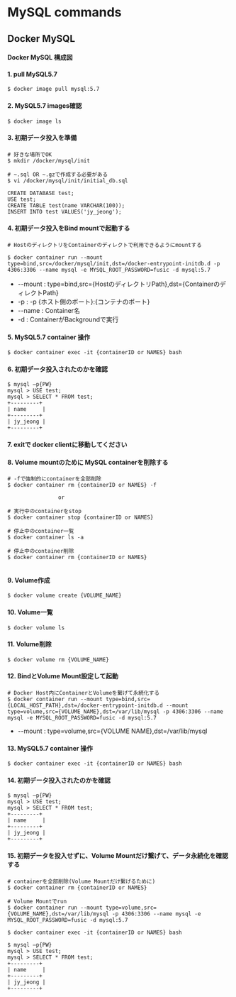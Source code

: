 # MySQL commands

## Docker MySQL

#### Docker MySQL 構成図

#### 1. pull MySQL5.7

```
$ docker image pull mysql:5.7
```

#### 2. MySQL5.7 images確認

```
$ docker image ls
```

#### 3. 初期データ投入を準備 

```
# 好きな場所でOK
$ mkdir /docker/mysql/init

# ~.sql OR ~.gzで作成する必要がある
$ vi /docker/mysql/init/initial_db.sql

CREATE DATABASE test;
USE test;
CREATE TABLE test(name VARCHAR(100));
INSERT INTO test VALUES('jy_jeong');

```

#### 4. 初期データ投入をBind mountで起動する

```
# HostのディレクトリをContainerのディレクトで利用できるようにmountする

$ docker container run --mount type=bind,src=/docker/mysql/init,dst=/docker-entrypoint-initdb.d -p 4306:3306 --name mysql -e MYSQL_ROOT_PASSWORD=fusic -d mysql:5.7

```
- --mount : type=bind,src={HostのディレクトリPath},dst={ContainerのディレクトPath}
- -p : -p {ホスト側のポート}:{コンテナのポート} 
- --name : Container名
- -d : ContainerがBackgroundで実行

#### 5. MySQL5.7 container 操作
```
$ docker container exec -it {containerID or NAMES} bash
```

#### 6. 初期データ投入されたのかを確認
```
$ mysql –p{PW}
mysql > USE test;
mysql > SELECT * FROM test;
+---------+
| name     |
+---------+
| jy_jeong |
+---------+
```

#### 7. exitで docker clientに移動してください

#### 8. Volume mountのために MySQL containerを削除する
```
# -fで強制的にcontainerを全部削除
$ docker container rm {containerID or NAMES} -f 
               
                or
               
# 実行中のcontainerをstop
$ docker container stop {containerID or NAMES}

# 停止中のcontainer一覧
$ docker container ls -a

# 停止中のcontainer削除
$ docker container rm {containerID or NAMES}         
               
```
#### 9. Volume作成
```
$ docker volume create {VOLUME_NAME}
```

#### 10. Volume一覧
```
$ docker volume ls
```

#### 11. Volume削除
```
$ docker volume rm {VOLUME_NAME}
```

#### 12. BindとVolume Mount設定して起動
```
# Docker Host内にContainerとVolumeを繋げて永続化する
$ docker container run --mount type=bind,src={LOCAL_HOST_PATH},dst=/docker-entrypoint-initdb.d --mount type=volume,src={VOLUME_NAME},dst=/var/lib/mysql -p 4306:3306 --name mysql -e MYSQL_ROOT_PASSWORD=fusic -d mysql:5.7

```
- --mount : type=volume,src={VOLUME NAME},dst=/var/lib/mysql

#### 13. MySQL5.7 container 操作
```
$ docker container exec -it {containerID or NAMES} bash
```

#### 14. 初期データ投入されたのかを確認
```
$ mysql –p{PW}
mysql > USE test;
mysql > SELECT * FROM test;
+---------+
| name     |
+---------+
| jy_jeong |
+---------+
```

#### 15. 初期データを投入せずに、Volume Mountだけ繋げて、データ永続化を確認する
```
# containerを全部削除(Volume Mountだけ繋げるために)
$ docker container rm {containerID or NAMES}

# Volume Mountでrun
$ docker container run --mount type=volume,src={VOLUME_NAME},dst=/var/lib/mysql -p 4306:3306 --name mysql -e MYSQL_ROOT_PASSWORD=fusic -d mysql:5.7

$ docker container exec -it {containerID or NAMES} bash

$ mysql –p{PW}
mysql > USE test;
mysql > SELECT * FROM test;
+---------+
| name     |
+---------+
| jy_jeong |
+---------+
```